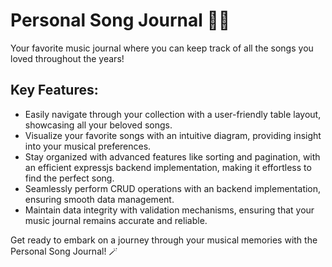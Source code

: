 
# Personal Song Journal 🎵🎤

Your favorite music journal where you can keep track of all the songs you loved throughout the years! 

## Key Features:
 - Easily navigate through your collection with a user-friendly table layout, showcasing all your beloved songs.
 -  Visualize your favorite songs with an intuitive diagram, providing insight into your musical preferences.
 -  Stay organized with advanced features like sorting and pagination, with an efficient expressjs backend implementation, making it effortless to find the perfect song.
- Seamlessly perform CRUD operations with an backend implementation, ensuring smooth data management.
-  Maintain data integrity with validation mechanisms, ensuring that your music journal remains accurate and reliable.

Get ready to embark on a journey through your musical memories with the Personal Song Journal! 🪄













